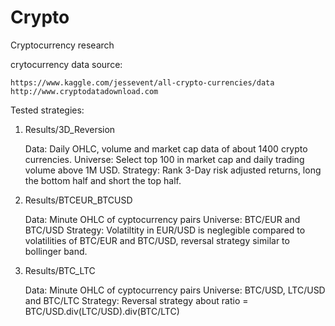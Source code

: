 # Crypto
Cryptocurrency research

crytocurrency data source: 

    https://www.kaggle.com/jessevent/all-crypto-currencies/data
    http://www.cryptodatadownload.com

Tested strategies:

1) Results/3D_Reversion

    Data:     Daily OHLC, volume and market cap data of about 1400 crypto currencies.
    Universe: Select top 100 in market cap and daily trading volume above 1M USD.
    Strategy: Rank 3-Day risk adjusted returns, long the bottom half and short the top half.

2) Results/BTCEUR_BTCUSD

    Data:     Minute OHLC of cyptocurrency pairs
    Universe: BTC/EUR and BTC/USD
    Strategy: Volatiltity in EUR/USD is neglegible compared to volatilities of BTC/EUR and BTC/USD,     reversal strategy similar to bollinger band.


3) Results/BTC_LTC

    Data:     Minute OHLC of cyptocurrency pairs
    Universe: BTC/USD, LTC/USD and BTC/LTC
    Strategy: Reversal strategy about ratio = BTC/USD.div(LTC/USD).div(BTC/LTC)
